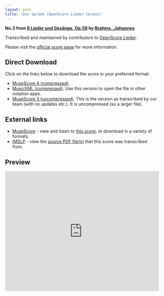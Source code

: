 ```yaml
---
layout: post
title: 'Die Spröde (OpenScore Lieder Corpus)'
---
```


__No.3 from [8 Lieder und Gesänge, Op.58](https://fourscoreandmore.org/OpenScore/Brahms%2C_Johannes/8_Lieder_und_Ges%C3%A4nge%2C_Op.58/) by [Brahms,_Johannes](https://fourscoreandmore.org/OpenScore/Brahms%2C_Johannes)__

Transcribed and maintained by contributors to [OpenScore Lieder].

Please visit the [official score page] for more information.

[official score page]: https://musescore.com/openscore-lieder-corpus/scores/5071703
[OpenScore Lieder]: https://musescore.com/openscore-lieder-corpus

## Direct Download

Click on the links below to download the score in your preferred format:
- [MuseScore 4 (compressed)](https://fourscoreandmore.org/OpenScore/Brahms%2C_Johannes/8_Lieder_und_Ges%C3%A4nge%2C_Op.58/3_Die_Spr%C3%B6de.mscz).
- [MusicXML (compressed)](https://fourscoreandmore.org/OpenScore/Brahms%2C_Johannes/8_Lieder_und_Ges%C3%A4nge%2C_Op.58/3_Die_Spr%C3%B6de.mxl). Use this version to open the file in other notation apps.
- [MuseScore 3 (uncompressed)](https://raw.githubusercontent.com/OpenScore/Lieder/refs/heads/main/scores/Brahms%2C_Johannes/8_Lieder_und_Ges%C3%A4nge%2C_Op.58/3_Die_Spr%C3%B6de/lc5071703.mscx). This is the version as transcribed by our team (with no updates etc.). It is uncompressed (so a larger file).

## External links

- [MuseScore] - view and listen to [this score][MuseScore], or download in a variety of formats.
- [IMSLP] - view the [source PDF file(s)][IMSLP] that this score was transcribed from.

[MuseScore]: https://musescore.com/score/5071703
[IMSLP]: https://imslp.org/wiki/Special:ReverseLookup/81975

## Preview

<iframe width="100%" height="394" src="https://musescore.com/openscore-lieder-corpus/scores/5071703/embed" frameborder="0" allowfullscreen allow="autoplay; fullscreen"></iframe>
